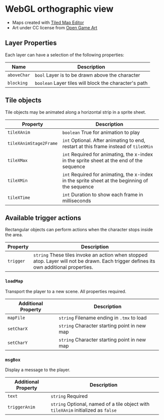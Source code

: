 # WebGL orthographic view

* Maps created with [Tiled Map Editor](https://thorbjorn.itch.io/tiled)
* Art under CC license from [Open Game Art](https://opengameart.org/content/zelda-like-tilesets-and-sprites)

## Layer Properties

Each layer can have a selection of the following properties:

Name | Description
-----|----------------
`aboveChar` | `bool` Layer is to be drawn above the character
`blocking` | `boolean` Layer tiles will block the character's path

## Tile objects

Tile objects may be animated along a horizontal strip in a sprite sheet.

Property | Description
--------|--------------
`tileXAnim` | `boolean` True for animation to play
`tileXAnimStage2Frame` | `int` Optional. After animating to end, restart at this frame instead of `tileXMin`
`tileXMax` | `int` Required for animating, the x-index in the sprite sheet at the end of the sequence
`tileXMin` | `int` Required for animating, the x-index in the sprite sheet at the beginning of the sequence
`tileXTime` | `int` Duration to show each frame in milliseconds

## Available trigger actions

Rectangular objects can perform actions when the character stops inside the area.

Property | Description
--------|----------------
`trigger` | `string` These tiles invoke an action when stopped atop. Layer will not be drawn. Each trigger defines its own additional properties.

### `loadMap`

Transport the player to a new scene. All properties required.

Additional Property | Description
-----|-----------------
`mapFile` | `string` Filename ending in `.tmx` to load
`setCharX` | `string` Character starting point in new map
`setCharY` | `string` Character starting point in new map

### `msgBox`

Display a message to the player.

Additional Property | Description
-----|-----------------
`text` | `string` Required
`triggerAnim` | `string` Optional, named of a tile object with `tileXAnim` initialized as `false`
